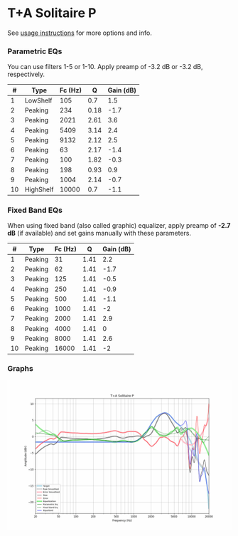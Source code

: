 # T+A Solitaire P
See [usage instructions](https://github.com/jaakkopasanen/AutoEq#usage) for more options and info.

### Parametric EQs
You can use filters 1-5 or 1-10. Apply preamp of -3.2 dB or -3.2 dB, respectively.

|   # | Type      |   Fc (Hz) |    Q |   Gain (dB) |
|-----|-----------|-----------|------|-------------|
|   1 | LowShelf  |       105 | 0.7  |         1.5 |
|   2 | Peaking   |       234 | 0.18 |        -1.7 |
|   3 | Peaking   |      2021 | 2.61 |         3.6 |
|   4 | Peaking   |      5409 | 3.14 |         2.4 |
|   5 | Peaking   |      9132 | 2.12 |         2.5 |
|   6 | Peaking   |        63 | 2.17 |        -1.4 |
|   7 | Peaking   |       100 | 1.82 |        -0.3 |
|   8 | Peaking   |       198 | 0.93 |         0.9 |
|   9 | Peaking   |      1004 | 2.14 |        -0.7 |
|  10 | HighShelf |     10000 | 0.7  |        -1.1 |

### Fixed Band EQs
When using fixed band (also called graphic) equalizer, apply preamp of **-2.7 dB** (if available) and set gains manually with these parameters.

|   # | Type    |   Fc (Hz) |    Q |   Gain (dB) |
|-----|---------|-----------|------|-------------|
|   1 | Peaking |        31 | 1.41 |         2.2 |
|   2 | Peaking |        62 | 1.41 |        -1.7 |
|   3 | Peaking |       125 | 1.41 |        -0.5 |
|   4 | Peaking |       250 | 1.41 |        -0.9 |
|   5 | Peaking |       500 | 1.41 |        -1.1 |
|   6 | Peaking |      1000 | 1.41 |        -2   |
|   7 | Peaking |      2000 | 1.41 |         2.9 |
|   8 | Peaking |      4000 | 1.41 |         0   |
|   9 | Peaking |      8000 | 1.41 |         2.6 |
|  10 | Peaking |     16000 | 1.41 |        -2   |

### Graphs
![](./T+A%20Solitaire%20P.png)

